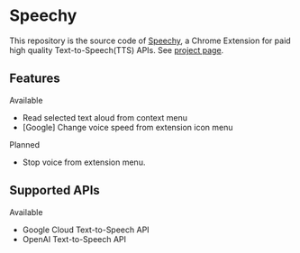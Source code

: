 # Speechy

This repository is the source code of [Speechy](https://chrome.google.com/webstore/detail/speechy/flpjdaabfegkkifhogoilelmjcipihnp), a Chrome Extension for paid high quality Text-to-Speech(TTS) APIs.
See [project page](https://hmirin.github.io/speechy/).

## Features

Available

- Read selected text aloud from context menu
- [Google] Change voice speed from extension icon menu

Planned

- Stop voice from extension menu.

## Supported APIs

Available

- Google Cloud Text-to-Speech API
- OpenAI Text-to-Speech API
